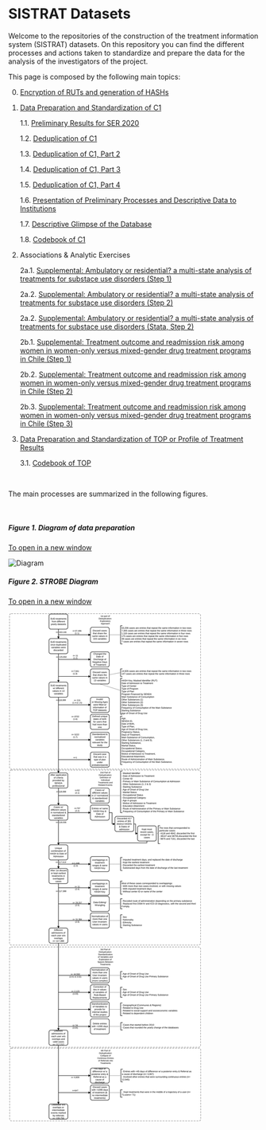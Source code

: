 # SISTRAT Datasets

Welcome to the repositories of the construction of the treatment information system (SISTRAT) datasets. On this repository you can find the different processes and actions taken to standardize and prepare the data for the analysis of the investigators of the project.

This page is composed by the following main topics:

0. [Encryption of RUTs and generation of HASHs](Encript.html)

1. [Data Preparation and Standardization of C1](Data_prep_C1) 

    1.1. [Preliminary Results for SER 2020](SER_Stata.html)
    
    1.2. [Deduplication of C1](Duplicates)
    
    1.3. [Deduplication of C1, Part 2](Duplicates2)
    
    1.4. [Deduplication of C1, Part 3](Duplicates3)
    
    1.5. [Deduplication of C1, Part 4](Duplicates4)
    
    1.6. [Presentation of Preliminary Processes and Descriptive Data to Institutions](Presentación2)
    
    1.7. [Descriptive Glimpse of the Database](Desc)
    
    1.8. [Codebook of C1](codebook)

2. Associations & Analytic Exercises
    
    2a.1. [Supplemental: Ambulatory or residential? a multi-state analysis of treatments for substace use disorders (Step 1)](Matching_Process_APR_21)
    
    2a.2. [Supplemental: Ambulatory or residential? a multi-state analysis of treatments for substace use disorders (Step 2)](Matching_Process2_APR_21)
    
    2a.2. [Supplemental: Ambulatory or residential? a multi-state analysis of treatments for substace use disorders (Stata, Step 2)](Matching_Process2_stata_APR_21)
    
    2b.1. [Supplemental: Treatment outcome and readmission risk among women in women-only versus mixed-gender drug treatment programs in Chile (Step 1)](Proyecto_carla3)
    
    2b.2. [Supplemental: Treatment outcome and readmission risk among women in women-only versus mixed-gender drug treatment programs in Chile (Step 2)](Proyecto_carla32)
    
    2b.3. [Supplemental: Treatment outcome and readmission risk among women in women-only versus mixed-gender drug treatment programs in Chile (Step 3)](Proyecto_carla33)
  
3. [Data Preparation and Standardization of TOP or Profile of Treatment Results](Data_prep_TOP)

    3.1. [Codebook of TOP](codebook_TOP)


<br>

The main processes are summarized in the following figures.

<br>

##### Figure 1. Diagram of data preparation
<a href="https://fondecytacc.github.io/SUD_health_Chile.github.io/Figures/RUT_Administraci%C3%B3n.svg" target="_blank">To open in a new window</a>

![Diagram](Figures/RUT_Administración.svg) 

##### Figure 2. STROBE Diagram
<a href="https://fondecytacc.github.io/SUD_health_Chile.github.io/Figures/Diagram_STROBE.svg" target="_blank">To open in a new window</a>

![STROBE](Figures/Diagram_STROBE.svg)
